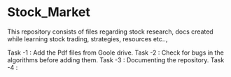 # Stock_Market
This repository consists of files regarding stock research, docs created while learning stock trading, strategies, resources etc..,

Task -1 : Add the Pdf files from Goole drive.
Task -2 : Check for bugs in the algorithms before adding them. 
Task -3 : Documenting the repository.
Task -4 : 




